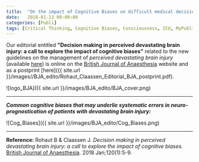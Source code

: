 ```yaml
---
title:  "On the impact of Cognitive Biases on difficult medical decisions"
date:   2018-01-13 00:00:00
categories: [Publi]
tags: [Critical Thinking, Cognitive Biases, Consciousness, ICU, MyPublications]
---
```


Our editorial entitled **"Decision making in perceived devastating brain injury: a call to explore the impact of cognitive biases"** related to the new guidelines on the management of *perceived devastating brain injury* (available [here](http://dx.doi.org/10.1016/j.bja.2017.10.002)) is online on the [British Journal of Anaesthesia](http://dx.doi.org/10.1016/j.bja.2017.11.007) website and as a postprint [here]({{ site.url }}/images//BJA_edito/Rohaut_Claassen_Editorial_BJA_postprint.pdf).

![logo_BJA]({{ site.url }}/images/BJA_edito/BJA_cover.png)

___
***Common cognitive biases that may underlie systematic errors in neuro-prognostication of patients with devastating brain injury:***   

![Cog_Biases]({{ site.url }}/images/BJA_edito/Cog_Biases.png)

---

**Reference:** Rohaut B & Claassen J. *Decision making in perceived devastating brain injury: a call to explore the impact of cognitive biases.* [British Journal of Anaesthesia](http://dx.doi.org/10.1016/j.bja.2017.11.007). 2018 Jan;120(1):5-9.

<script type="text/javascript">
  reddit_url = "http://bjanaesthesia.org/article/S0007-0912(17)53975-6/abstract";
  reddit_title = "Decision making in perceived devastating brain injury: A call to explore the impact of cognitive biases";
  reddit_newwindow='1';
</script>
<script type="text/javascript" src="//www.redditstatic.com/button/button3.js"></script>

<script type='text/javascript' src='https://d1bxh8uas1mnw7.cloudfront.net/assets/embed.js'></script>
<div data-badge-popover="right" class='altmetric-embed' data-badge-type='donut' data-hide-less-than='1' data-doi="/10.1016/j.bja.2017.11.007"></div>
